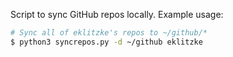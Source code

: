 Script to sync GitHub repos locally. Example usage:

```bash
# Sync all of eklitzke's repos to ~/github/*
$ python3 syncrepos.py -d ~/github eklitzke
```
